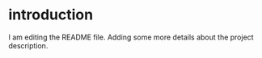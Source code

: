 # introduction
I am editing the README file. Adding some more details about the
project description.
